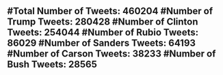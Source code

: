 #Total Number of Tweets: 460204 
#Number of Trump Tweets: 280428
#Number of Clinton Tweets: 254044
#Number of Rubio Tweets: 86029
#Number of Sanders Tweets: 64193
#Number of Carson Tweets: 38233
#Number of Bush Tweets: 28565
---
